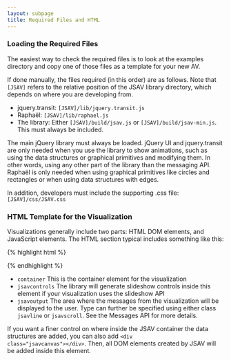 ```yaml
---
layout: subpage
title: Required Files and HTML
---
```


### Loading the Required Files


The easiest way to check the required files is to look at
the examples directory and copy one of those files as a template for
your new AV.



If done manually, the files required (in this order) are as follows.
Note that <code>[JSAV]</code> refers to the relative position of the
JSAV library directory, which depends on where you are developing from.


 * jquery.transit: <code>[JSAV]/lib/jquery.transit.js</code>
 * Rapha&euml;l: <code>[JSAV]/lib/raphael.js</code>
 * The library: Either <code>[JSAV]/build/jsav.js</code> or
      <code>[JSAV]/build/jsav-min.js</code>.
      This must always be included.


The main jQuery library must always be loaded.
jQuery UI and jquery.transit are only needed when you use the
library to show animations, such as using the data structures or
graphical primitives and modifying them. In other words, using
any other part of the library than the messaging API. Rapha&euml;l is
only needed when using graphical primitives like circles and
rectangles or when using data structures with edges.


In addition, developers must include the supporting .css file:
<code>[JSAV]/css/JSAV.css</code>


### HTML Template for the Visualization


Visualizations generally include two parts:
HTML DOM elements, and JavaScript elements.
The HTML section typical includes something like this:

{% highlight html %}
<div id="container">
  <div class="jsavcontrols"></div>
  <p class="jsavoutput jsavline"></p>
</div>
{% endhighlight %}

 * <code>container</code> This is the container element for the visualization
 * <code>jsavcontrols</code> The library will generate slideshow controls inside this
  element if your visualization uses the slideshow API
 * <code>jsavoutput</code> The area where the messages from the
      visualization will be displayed to the user.
      Type can further be specified using either
      class <code>jsavline</code> or <code>jsavscroll</code>.
      See the Messages API for more details.

If you want a finer control on where inside the JSAV container the
data structures are added, you can also add
<code>&lt;div class="jsavcanvas">&lt;/div></code>. Then, all DOM
elements created by JSAV will be added inside this element.
